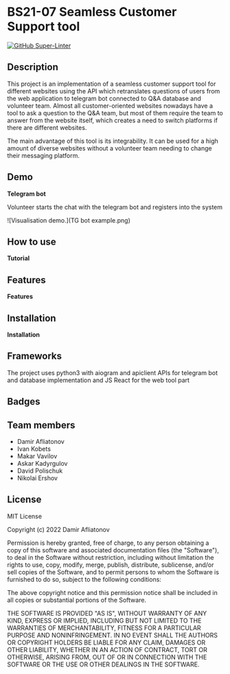 # BS21-07 Seamless Customer Support tool
[![GitHub Super-Linter](https://github.com/InnoSWP/BS21-07-Customer-Support/workflows/Lint%20Code%20Base/badge.svg)](https://github.com/marketplace/actions/super-linter)

## Description

This project is an implementation of a seamless customer support tool for different websites using the API which retranslates questions of users from the web application to telegram bot connected to Q&A database and volunteer team. Almost all customer-oriented websites nowadays have a tool to ask a question to the Q&A  team, but most of them require the team to answer from the website itself, which creates a need to switch platforms if there are different websites.

The main advantage of this tool is its integrability. It can be used for a high amount of diverse websites without a volunteer team needing to change their messaging platform.

## Demo

**Telegram bot**

Volunteer starts the chat with the telegram bot and registers into the system

![Visualisation demo.](TG bot example.png)


## How to use

**Tutorial**

## Features

**Features**

## Installation

**Installation**

## Frameworks

The project uses python3 with aiogram and apiclient APIs for telegram bot and database implementation and JS React for the web tool part

## Badges

## Team members
- Damir Afliatonov
- Ivan Kobets
- Makar Vavilov
- Askar Kadyrgulov
- David Polischuk
- Nikolai Ershov

## License

MIT License

Copyright (c) 2022 Damir Afliatonov

Permission is hereby granted, free of charge, to any person obtaining a copy
of this software and associated documentation files (the "Software"), to deal
in the Software without restriction, including without limitation the rights
to use, copy, modify, merge, publish, distribute, sublicense, and/or sell
copies of the Software, and to permit persons to whom the Software is
furnished to do so, subject to the following conditions:

The above copyright notice and this permission notice shall be included in all
copies or substantial portions of the Software.

THE SOFTWARE IS PROVIDED "AS IS", WITHOUT WARRANTY OF ANY KIND, EXPRESS OR
IMPLIED, INCLUDING BUT NOT LIMITED TO THE WARRANTIES OF MERCHANTABILITY,
FITNESS FOR A PARTICULAR PURPOSE AND NONINFRINGEMENT. IN NO EVENT SHALL THE
AUTHORS OR COPYRIGHT HOLDERS BE LIABLE FOR ANY CLAIM, DAMAGES OR OTHER
LIABILITY, WHETHER IN AN ACTION OF CONTRACT, TORT OR OTHERWISE, ARISING FROM,
OUT OF OR IN CONNECTION WITH THE SOFTWARE OR THE USE OR OTHER DEALINGS IN THE
SOFTWARE.
